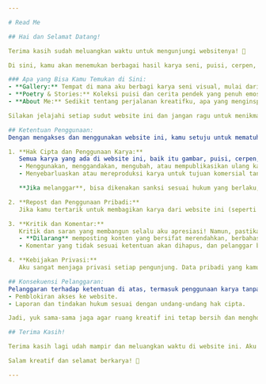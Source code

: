 ```yaml
---

# Read Me

## Hai dan Selamat Datang!

Terima kasih sudah meluangkan waktu untuk mengunjungi websitenya! 🎨

Di sini, kamu akan menemukan berbagai hasil karya seni, puisi, cerpen, dan ide-ide kreatif yang aku buat dengan penuh cinta dan usaha. Harapannya, apa yang kamu temukan di sini bisa menginspirasi, menghibur, atau bahkan membangkitkan semangat berkarya kamu sendiri.

### Apa yang Bisa Kamu Temukan di Sini:
- **Gallery:** Tempat di mana aku berbagi karya seni visual, mulai dari sketsa sederhana hingga desain yang lebih kompleks. Setiap gambar punya ceritanya sendiri.
- **Poetry & Stories:** Koleksi puisi dan cerita pendek yang penuh emosi dan narasi pribadi, cocok buat kamu yang suka tenggelam dalam kata-kata.
- **About Me:** Sedikit tentang perjalanan kreatifku, apa yang menginspirasiku, dan siapa aku di balik karya-karya ini.

Silakan jelajahi setiap sudut website ini dan jangan ragu untuk menikmati atau memberi feedback. Namun, ada beberapa aturan yang harus diperhatikan untuk menjaga ruang ini tetap nyaman dan menghargai hasil karya yang ada di sini.

## Ketentuan Penggunaan:
Dengan mengakses dan menggunakan website ini, kamu setuju untuk mematuhi beberapa ketentuan berikut:

1. **Hak Cipta dan Penggunaan Karya:**
   Semua karya yang ada di website ini, baik itu gambar, puisi, cerpen, maupun desain, dilindungi oleh hak cipta. Kamu **tidak diperbolehkan**:
   - Menggunakan, menggandakan, mengubah, atau mempublikasikan ulang karya tanpa izin tertulis.
   - Menyebarluaskan atau mereproduksi karya untuk tujuan komersial tanpa persetujuan.

   **Jika melanggar**, bisa dikenakan sanksi sesuai hukum yang berlaku, termasuk klaim hak cipta dan tuntutan hukum.

2. **Repost dan Penggunaan Pribadi:**
   Jika kamu tertarik untuk membagikan karya dari website ini (seperti repost di media sosial), **wajib menyertakan kredit yang jelas** dan link kembali ke website ini. Penggunaan tanpa izin akan dianggap sebagai pelanggaran hak cipta.

3. **Kritik dan Komentar:**
   Kritik dan saran yang membangun selalu aku apresiasi! Namun, pastikan setiap komentar atau pesan yang kamu kirim tetap sopan dan menghargai karya serta sesama pengunjung.
   - **Dilarang** memposting konten yang bersifat merendahkan, berbahasa kasar, atau yang melanggar hukum.
   - Komentar yang tidak sesuai ketentuan akan dihapus, dan pelanggar bisa diblokir dari akses ke website ini.

4. **Kebijakan Privasi:**
   Aku sangat menjaga privasi setiap pengunjung. Data pribadi yang kamu berikan (seperti email jika kamu menghubungi) **tidak akan dibagikan** kepada pihak ketiga tanpa izin. Seluruh interaksi di website ini dijaga agar tetap aman dan nyaman.

## Konsekuensi Pelanggaran:
Pelanggaran terhadap ketentuan di atas, termasuk penggunaan karya tanpa izin atau penyalahgunaan informasi, akan dikenakan tindakan tegas, termasuk:
- Pemblokiran akses ke website.
- Laporan dan tindakan hukum sesuai dengan undang-undang hak cipta.

Jadi, yuk sama-sama jaga agar ruang kreatif ini tetap bersih dan menghormati hak-hak satu sama lain! 💖

## Terima Kasih!

Terima kasih lagi udah mampir dan meluangkan waktu di website ini. Aku harap kamu menikmati setiap karya yang ada, dan jangan sungkan untuk menghubungi jika ada pertanyaan, kolaborasi, atau sekadar berbagi cerita.

Salam kreatif dan selamat berkarya! 🌟

---
```

